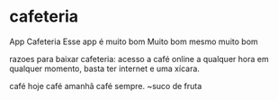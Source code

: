 # cafeteria
App Cafeteria
Esse app é muito bom
Muito bom mesmo
muito bom

razoes para baixar cafeteria:
acesso a café online a qualquer hora em qualquer momento, basta ter internet e uma xícara.


café hoje
café amanhã
café sempre.
	~suco de fruta
